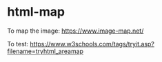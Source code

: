 # html-map

To map the image:
https://www.image-map.net/

To test:
https://www.w3schools.com/tags/tryit.asp?filename=tryhtml_areamap
